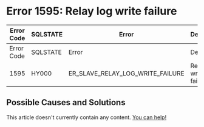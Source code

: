 
# Error 1595: Relay log write failure


| Error Code | SQLSTATE | Error | Description |
| --- | --- | --- | --- |
| Error Code | SQLSTATE | Error | Description |
| 1595 | HY000 | ER_SLAVE_RELAY_LOG_WRITE_FAILURE | Relay log write failure: %s |




## Possible Causes and Solutions


This article doesn't currently contain any content. [You can help!](/en/writing-and-editing-knowledge-base-articles/)

